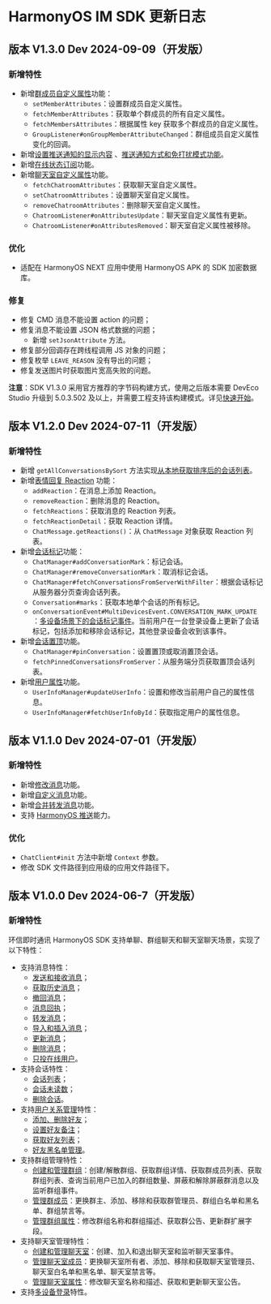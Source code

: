 # HarmonyOS IM SDK 更新日志

<Toc />

## 版本 V1.3.0 Dev 2024-09-09（开发版）

### 新增特性

- 新增[群成员自定义属性](group_members.html#管理群成员的自定义属性)功能：
  - `setMemberAttributes`：设置群成员自定义属性。
  - `fetchMemberAttributes`：获取单个群成员的所有自定义属性。
  - `fetchMembersAttributes`：根据属性 key 获取多个群成员的自定义属性。
  - `GroupListener#onGroupMemberAttributeChanged`：群组成员自定义属性变化的回调。
- 新增[设置推送通知的显示内容](/push/push_display.html) 、[推送通知方式和免打扰模式功能](/push/push_notification_mode_dnd.html)。
- 新增[在线状态订阅](presence.html)功能。
- 新增[聊天室自定义属性](room_attributes.html#管理聊天室自定义属性-key-value)功能。
  - `fetchChatroomAttributes`：获取聊天室自定义属性。
  - `setChatroomAttributes`：设置聊天室自定义属性。
  - `removeChatroomAttributes`：删除聊天室自定义属性。
  - `ChatroomListener#onAttributesUpdate`：聊天室自定义属性有更新。
  - `ChatroomListener#onAttributesRemoved`：聊天室自定义属性被移除。

### 优化

- 适配在 HarmonyOS NEXT 应用中使用 HarmonyOS APK 的 SDK 加密数据库。

### 修复

- 修复 CMD 消息不能设置 action 的问题；
- 修复消息不能设置 JSON 格式数据的问题；
  - 新增 `setJsonAttribute` 方法。
- 修复部分回调存在跨线程调用 JS 对象的问题；
- 修复枚举 `LEAVE_REASON` 没有导出的问题；
- 修复发送图片时获取图片宽高失败的问题。

**注意**：SDK V1.3.0 采用官方推荐的字节码构建方式，使用之后版本需要 DevEco Studio 升级到 5.0.3.502 及以上，并需要工程支持该构建模式。详见[快速开始](quickstart.html)。

## 版本 V1.2.0 Dev 2024-07-11（开发版）

### 新增特性

- 新增 `getAllConversationsBySort` 方法实现[从本地获取排序后的会话列表](conversation_list.html#一次性获取本地所有会话)。 
- 新增[表情回复 Reaction](reaction.html) 功能：
  - `addReaction`：在消息上添加 Reaction。
  - `removeReaction`：删除消息的 Reaction。
  - `fetchReactions`：获取消息的 Reaction 列表。
  - `fetchReactionDetail`：获取 Reaction 详情。
  - `ChatMessage.getReactions()`：从 `ChatMessage` 对象获取 Reaction 列表。
- 新增[会话标记](conversation_mark.html)功能：
  - `ChatManager#addConversationMark`：标记会话。
  - `ChatManager#removeConversationMark`：取消标记会话。
  - `ChatManager#fetchConversationsFromServerWithFilter`：根据会话标记从服务器分页查询会话列表。
  - `Conversation#marks`：获取本地单个会话的所有标记。
  - `onConversationEvent#MultiDevicesEvent.CONVERSATION_MARK_UPDATE`：[多设备场景下的会话标记事件](multi_device.html#获取其他设备上的操作)。当前用户在一台登录设备上更新了会话标记，包括添加和移除会话标记，其他登录设备会收到该事件。
- 新增[会话置顶](conversation_pin.html)功能。
  - `ChatManager#pinConversation`：设置置顶或取消置顶会话。
  - `fetchPinnedConversationsFromServer`：从服务端分页获取置顶会话列表。
- 新增[用户属性](userprofile.html)功能。
  - `UserInfoManager#updateUserInfo`：设置和修改当前用户自己的属性信息。
  - `UserInfoManager#fetchUserInfoById`：获取指定用户的属性信息。

## 版本 V1.1.0 Dev 2024-07-01（开发版）

### 新增特性

- 新增[修改消息](message_modify.html)功能。
- 新增[自定义消息](message_send_receive.html#发送自定义类型消息)功能。
- 新增[合并转发消息](message_send_receive.html#发送和接收合并消息)功能。
- 支持 [HarmonyOS 推送](/document/harmonyos/push/push_overview.html)能力。

### 优化

- `ChatClient#init` 方法中新增 `Context` 参数。
- 修改 SDK 文件路径到应用级的应用文件路径下。

## 版本 V1.0.0 Dev 2024-06-7（开发版）

### 新增特性

环信即时通讯 HarmonyOS SDK 支持单聊、群组聊天和聊天室聊天场景，实现了以下特性：

- 支持消息特性：
  - [发送和接收消息](message_send_receive.html)；
  - [获取历史消息](message_retrieve.html)；
  - [撤回消息](message_recall.html)；
  - [消息回执](message_receipt.html)；
  - [转发消息](message_forward.html)；
  - [导入和插入消息](message_import_insert.html)；
  - [更新消息](message_update.html)；
  - [删除消息](message_delete.html)；
  - [只投在线用户](message_deliver_only_online.html)。
- 支持会话特性：
  - [会话列表](conversation_list.html)；
  - [会话未读数](conversation_unread.html)；
  - [删除会话](conversation_delete.html)。
- 支持[用户关系管理](user_relationship.html)特性：
  - [添加、删除好友](user_relationship.html#添加好友)；
  - [设置好友备注](user_relationship.html#设置好友备注)；
  - [获取好友列表](user_relationship.html#从服务端获取好友列表)；
  - [好友黑名单管理](user_relationship.html#添加用户到黑名单)。
- 支持群组管理特性：
  - [创建和管理群组](group_manage.html)：创建/解散群组、获取群组详情、获取群成员列表、获取群组列表、查询当前用户已加入的群组数量、屏蔽和解除屏蔽群消息以及监听群组事件。
  - [管理群成员](group_members.html)：更换群主、添加、移除和获取群管理员、群组白名单和黑名单、群组禁言等。
  - [管理群组属性](group_attributes.html)：修改群组名称和群组描述、获取群公告、更新群扩展字段。 
- 支持聊天室管理特性：
  - [创建和管理聊天室](room_manage.html)：创建、加入和退出聊天室和监听聊天室事件。
  - [管理聊天室成员](room_members.html)：更换聊天室所有者、添加、移除和获取聊天室管理员、聊天室白名单和黑名单、聊天室禁言等。
  - [管理聊天室属性](room_attributes.html)：修改聊天室名称和描述、获取和更新聊天室公告。 
- 支持[多设备登录](multi_device.html)特性。  



